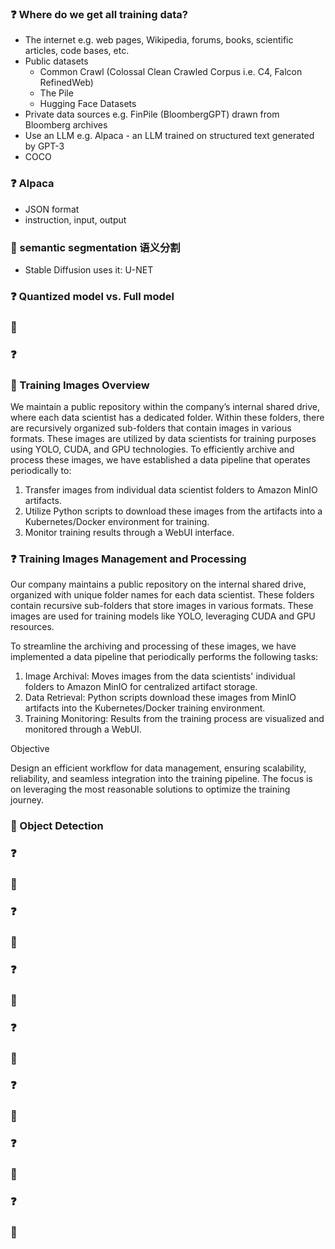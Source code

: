 ### ❓ Where do we get all training data?

- The internet e.g. web pages, Wikipedia, forums, books, scientific articles, code bases, etc.
- Public datasets
    * Common Crawl (Colossal Clean Crawled Corpus i.e. C4, Falcon RefinedWeb)
    * The Pile
    * Hugging Face Datasets
- Private data sources e.g. FinPile (BloombergGPT) drawn from Bloomberg archives
- Use an LLM e.g. Alpaca - an LLM trained on structured text generated by GPT-3
- COCO

### ❓ Alpaca

- JSON format
- instruction, input, output

### 💁 semantic segmentation 语义分割

- Stable Diffusion uses it: U-NET

### ❓ Quantized model vs. Full model

### 💁

### ❓

### 💁 Training Images Overview

We maintain a public repository within the company’s internal shared drive, where each data scientist has a dedicated folder. Within these folders, there are recursively organized sub-folders that contain images in various formats. These images are utilized by data scientists for training purposes using YOLO, CUDA, and GPU technologies.
To efficiently archive and process these images, we have established a data pipeline that operates periodically to:

1. Transfer images from individual data scientist folders to Amazon MinIO artifacts.
2. Utilize Python scripts to download these images from the artifacts into a Kubernetes/Docker environment for training.
3. Monitor training results through a WebUI interface.

### ❓ Training Images Management and Processing

Our company maintains a public repository on the internal shared drive, organized with unique folder names for each data scientist. These folders contain recursive sub-folders that store images in various formats. These images are used for training models like YOLO, leveraging CUDA and GPU resources.

To streamline the archiving and processing of these images, we have implemented a data pipeline that periodically performs the following tasks:

1. Image Archival: Moves images from the data scientists' individual folders to Amazon MinIO for centralized artifact storage.
2. Data Retrieval: Python scripts download these images from MinIO artifacts into the Kubernetes/Docker training environment.
3. Training Monitoring: Results from the training process are visualized and monitored through a WebUI.

Objective

Design an efficient workflow for data management, ensuring scalability, reliability, and seamless integration into the training pipeline. The focus is on leveraging the most reasonable solutions to optimize the training journey.

### 💁 Object Detection

### ❓

### 💁

### ❓

### 💁

### ❓

### 💁

### ❓

### 💁

### ❓

### 💁

### ❓

### 💁

### ❓

### 💁
